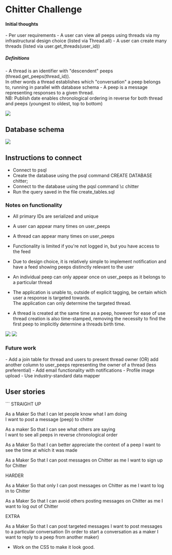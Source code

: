 Chitter Challenge
=================

<h4>Initial thoughts</h4>
- Per user requirements
- A user can view all peeps using threads via my infrastructural design choice (listed via Thread.all)
- A user can create many threads (listed via user.get_threads(user_id))
<h5>Definitions</h5>
- A thread is an identifier with "descendent" peeps (thread.get_peeps(thread_id)).
<br>In other words a thread establishes which "conversation" a peep belongs to, running in parallel with database schema
- A peep is a message representing responses to a given thread.<br>
 NB: Publish date enables chronological ordering in reverse for both thread and peeps (youngest to oldest, top to bottom)

<img src="https://i.gyazo.com/f0bb3e2d3f18129066b2578ff7ad6dca.png"></img>

<h2>Database schema</h2>


<img src="https://i.gyazo.com/9e0c4f0960fe6656001ca0066e2a5bae.png"></img>

<h2>Instructions to connect </h2>

- Connect to psql
- Create the database using the psql command CREATE DATABASE chitter;
- Connect to the database using the pqsl command \c chitter
- Run the query saved in the file create_tables.sql

<h3>Notes on functionality</h3>

- All primary IDs are serialized and unique
- A user can appear many times on user_peeps
- A thread can appear many times on user_peeps
- Functionality is limited if you're not logged in, but you have access to the feed
- Due to design choice, it is relatively simple to implement notification and have a feed showing peeps distinctly relevant to the user
- An individual peep can only appear once on user_peeps as it belongs to a particular thread
- The application is unable to, outside of explicit tagging, be certain which user a response is targeted towards. <br>
The application can only determine the targeted thread.

- A thread is created at the same time as a peep, 
however for ease of use thread creation is also time-stamped, removing the necessity to find the first peep to implicitly determine a threads birth time.

<img src="https://i.gyazo.com/b458a46868161972b5930a6cf28ddca4.png">
<img src="https://i.gyazo.com/4f56fe6f16720df0aecec51ef1ef9be1.png">

<h3>Future work</h3>
- Add a join table for thread and users to present thread owner (OR) add another column to user_peeps representing the owner of a thread (less preferential)
- Add email functionality with notifications
- Profile image upload
- Use industry-standard data mapper


<h2>User stories</h2>
```
STRAIGHT UP

As a Maker
So that I can let people know what I am doing  
I want to post a message (peep) to chitter

As a maker
So that I can see what others are saying  
I want to see all peeps in reverse chronological order

As a Maker
So that I can better appreciate the context of a peep
I want to see the time at which it was made

As a Maker
So that I can post messages on Chitter as me
I want to sign up for Chitter

HARDER

As a Maker
So that only I can post messages on Chitter as me
I want to log in to Chitter

As a Maker
So that I can avoid others posting messages on Chitter as me
I want to log out of Chitter

EXTRA

As a Maker
So that I can post targeted messages
I want to post messages to a particular conversation
(In order to start a conversation as a maker I want to reply to a peep from another maker)

* Work on the CSS to make it look good.
